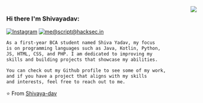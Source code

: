 <img align='right' src="https://github-readme-stats.vercel.app/api?username=Shivaya-dav&show_icons=true">

### Hi there I'm Shivayadav:

[![Instagram](https://img.shields.io/static/v1?label=Instagram&message=%20&color=orange&logo=Instagram&style=flat-square&logoColor=white)](https://www.instagram.com/CyberShieldX/)
[![me@script@hacksec.in](https://img.shields.io/static/v1?label=me@Shivaya-dav&message=%20&color=red&logo=gmail&style=flat-square&logoColor=white)](mailto:CyberShieldX@gmail.com)
  
 ```diff 
As a first-year BCA student named Shiva Yadav, my focus 
is on programming languages such as Java, Kotlin, Python, 
JS, HTML, CSS, and PHP. I am dedicated to improving my 
skills and building projects that showcase my abilities.

You can check out my Github profile to see some of my work,
and if you have a project that aligns with my skills 
and interests, feel free to reach out to me. 
```

⭐️ From [Shivaya-dav](https://github.com/shivaya-dav)
